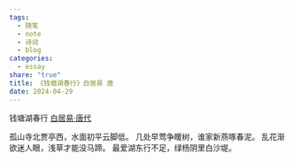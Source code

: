 ```yaml
---
tags:
  - 随笔
  - note
  - 诗词
  - blog
categories:
  - essay
share: "true"
title: 《钱塘湖春行》白居易 唐
date: 2024-04-29
---
```

钱塘湖春行
[白居易·唐代](2%20Aera/人物/古代/白居易·唐代.md)

孤山寺北贾亭西，水面初平云脚低。
几处早莺争䁔树，谁家新燕啄春泥。
乱花渐欲迷人眼，浅草才能没马蹄。
最爱湖东行不足，绿杨阴里白沙堤。
